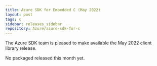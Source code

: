 ```yaml
---
title: Azure SDK for Embedded C (May 2022)
layout: post
tags: c
sidebar: releases_sidebar
repository: Azure/azure-sdk-for-c
---
```


The Azure SDK team is pleased to make available the May 2022 client library release.

No packaged released this month yet.
